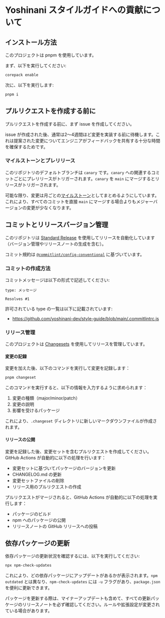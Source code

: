 # Yoshinani スタイルガイドへの貢献について

## インストール方法

このプロジェクトは pnpm を使用しています。

まず、以下を実行してください:

```sh
corepack enable
```

次に、以下を実行します:

```sh
pnpm i
```

## プルリクエストを作成する前に

プルリクエストを作成する前に、まず issue を作成してください。

issue が作成された後、通常は2〜4週間ほど変更を実装する前に待機します。これは提案された変更についてエンジニアがフィードバックを共有する十分な時間を確保するためです。

### マイルストーンとプレリリース

このリポジトリのデフォルトブランチは `canary` です。`canary` への関連するコミットごとにプレリリースがトリガーされます。`canary` を `main` にマージするとリリースがトリガーされます。

可能な限り、変更は月ごとの[マイルストーン](https://github.com/yoshinani-dev/style-guide/milestones)としてまとめるようにしています。これにより、すべてのコミットを直接 `main` にマージする場合よりもメジャーバージョンの変更が少なくなります。

## コミットとリリースバージョン管理

このリポジトリは [Standard Release](https://semantic-release.gitbook.io/semantic-release/) を使用してリリースを自動化しています（バージョン管理やリリースノートの生成を含む）。

コミット規約は [`@commitlint/config-conventional`](https://github.com/conventional-changelog/commitlint/blob/master/%40commitlint/config-conventional) に基づいています。

### コミットの作成方法

コミットメッセージは以下の形式で記述してください:

```
type: メッセージ

Resolves #1
```

許可されている type の一覧は以下に記載されています:

- https://github.com/yoshinani-dev/style-guide/blob/main/.commitlintrc.js

### リリース管理

このプロジェクトは [Changesets](https://github.com/changesets/changesets) を使用してリリースを管理しています。

#### 変更の記録

変更を加えた後、以下のコマンドを実行して変更を記録します：

```sh
pnpm changeset
```

このコマンドを実行すると、以下の情報を入力するように求められます：

1. 変更の種類（major/minor/patch）
2. 変更の説明
3. 影響を受けるパッケージ

これにより、`.changeset` ディレクトリに新しいマークダウンファイルが作成されます。

#### リリースの公開

変更を記録した後、変更セットを含むプルリクエストを作成してください。GitHub Actions が自動的に以下の処理を行います：

- 変更セットに基づいてパッケージのバージョンを更新
- CHANGELOG.md の更新
- 変更セットファイルの削除
- リリース用のプルリクエストの作成

プルリクエストがマージされると、GitHub Actions が自動的に以下の処理を実行します：

- パッケージのビルド
- npm へのパッケージの公開
- リリースノートの GitHub リリースへの投稿

## 依存パッケージの更新

依存パッケージの更新状況を確認するには、以下を実行してください:

```sh
npx npm-check-updates
```

これにより、どの依存パッケージにアップデートがあるかが表示されます。`npm outdated` とは異なり、`npm-check-updates` には `-u` フラグがあり、`package.json` を便利に更新できます。

パッケージを更新する際は、マイナーアップデートも含めて、すべての更新パッケージのリリースノートを必ず確認してください。ルールや拡張設定が変更されている場合があります。
